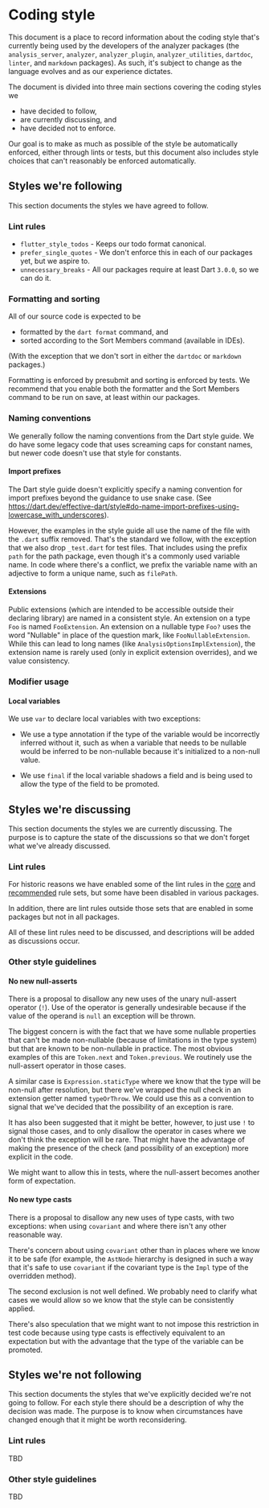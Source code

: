 # Coding style

This document is a place to record information about the coding style that's
currently being used by the developers of the analyzer packages (the
`analysis_server`, `analyzer`, `analyzer_plugin`, `analyzer_utilities`,
`dartdoc`, `linter`, and `markdown` packages). As such, it's subject to change
as the language evolves and as our experience dictates.

The document is divided into three main sections covering the coding styles we
- have decided to follow,
- are currently discussing, and
- have decided not to enforce.

Our goal is to make as much as possible of the style be automatically enforced,
either through lints or tests, but this document also includes style choices
that can't reasonably be enforced automatically.

## Styles we're following

This section documents the styles we have agreed to follow.

### Lint rules

- `flutter_style_todos` - Keeps our todo format canonical.
- `prefer_single_quotes` - We don't enforce this in each of our packages yet, but
  we aspire to.
- `unnecessary_breaks` - All our packages require at least Dart `3.0.0`, so we
  can do it.

### Formatting and sorting

All of our source code is expected to be
- formatted by the `dart format` command, and
- sorted according to the Sort Members command (available in IDEs).

(With the exception that we don't sort in either the `dartdoc` or `markdown`
packages.)

Formatting is enforced by presubmit and sorting is enforced by tests. We
recommend that you enable both the formatter and the Sort Members command to be
run on save, at least within our packages.

### Naming conventions

We generally follow the naming conventions from the Dart style guide. We do have
some legacy code that uses screaming caps for constant names, but newer code
doesn't use that style for constants.

#### Import prefixes

The Dart style guide doesn't explicitly specify a naming convention for import
prefixes beyond the guidance to use snake case. (See
https://dart.dev/effective-dart/style#do-name-import-prefixes-using-lowercase_with_underscores).

However, the examples in the style guide all use the name of the file with the
`.dart` suffix removed. That's the standard we follow, with the exception that
we also drop `_test.dart` for test files. That includes using the prefix `path`
for the path package, even though it's a commonly used variable name. In code
where there's a conflict, we prefix the variable name with an adjective to form
a unique name, such as `filePath`.

#### Extensions

Public extensions (which are intended to be accessible outside their declaring
library) are named in a consistent style. An extension on a type `Foo` is
named `FooExtension`. An extension on a nullable type `Foo?` uses the word
"Nullable" in place of the question mark, like `FooNullableExtension`. While
this can lead to long names (like `AnalysisOptionsImplExtension`), the
extension name is rarely used (only in explicit extension overrides), and we
value consistency.

### Modifier usage

#### Local variables

We use `var` to declare local variables with two exceptions:

- We use a type annotation if the type of the variable would be incorrectly
  inferred without it, such as when a variable that needs to be nullable would
  be inferred to be non-nullable because it's initialized to a non-null value.

- We use `final` if the local variable shadows a field and is being used to
  allow the type of the field to be promoted.

## Styles we're discussing

This section documents the styles we are currently discussing. The purpose
is to capture the state of the discussions so that we don't forget what we've
already discussed.

### Lint rules

For historic reasons we have enabled some of the lint rules in the [core][core]
and [recommended][recommended] rule sets, but some have been disabled in various
packages.

[core]:https://github.com/dart-lang/lints/blob/main/lib/core.yaml
[recommended]:https://github.com/dart-lang/lints/blob/main/lib/recommended.yaml

In addition, there are lint rules outside those sets that are enabled in some
packages but not in all packages.

All of these lint rules need to be discussed, and descriptions will be added as
discussions occur.

### Other style guidelines

#### No new null-asserts

There is a proposal to disallow any new uses of the unary null-assert operator
(`!`). Use of the operator is generally undesirable because if the value of the
operand is `null` an exception will be thrown.

The biggest concern is with the fact that we have some nullable properties that
can't be made non-nullable (because of limitations in the type system) but that
are known to be non-nullable in practice. The most obvious examples of this are
`Token.next` and `Token.previous`. We routinely use the null-assert operator in
those cases.

A similar case is `Expression.staticType` where we know that the type will be
non-null after resolution, but there we've wrapped the null check in an
extension getter named `typeOrThrow`. We could use this as a convention to
signal that we've decided that the possibility of an exception is rare.

It has also been suggested that it might be better, however, to just use `!` to
signal those cases, and to only disallow the operator in cases where we don't
think the exception will be rare. That might have the advantage of making the
presence of the check (and possibility of an exception) more explicit in the
code.

We might want to allow this in tests, where the null-assert becomes another form
of expectation.

#### No new type casts

There is a proposal to disallow any new uses of type casts, with two exceptions:
when using `covariant` and where there isn't any other reasonable way.

There's concern about using `covariant` other than in places where we know it to
be safe (for example, the `AstNode` hierarchy is designed in such a way that
it's safe to use `covariant` if the covariant type is the `Impl` type of the
overridden method).

The second exclusion is not well defined. We probably need to clarify what cases
we would allow so we know that the style can be consistently applied.

There's also speculation that we might want to not impose this restriction in
test code because using type casts is effectively equivalent to an expectation
but with the advantage that the type of the variable can be promoted.

## Styles we're not following

This section documents the styles that we've explicitly decided we're not going
to follow. For each style there should be a description of why the decision was
made. The purpose is to know when circumstances have changed enough that it
might be worth reconsidering.

### Lint rules

TBD

### Other style guidelines

TBD
